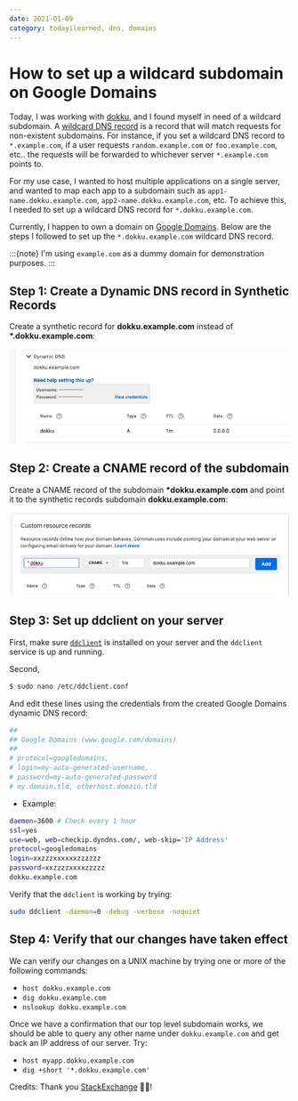 ```yaml
---
date: 2021-01-09
category: todayilearned, dns, domains
---
```


# How to set up a wildcard subdomain on Google Domains

Today, I was working with [dokku](https://github.com/dokku/dokku/), and I found myself in need of a wildcard subdomain. A [wildcard DNS record](https://en.wikipedia.org/wiki/Wildcard_DNS_record) is a record that will match requests for non-existent subdomains. For instance, if you set a wildcard DNS record to `*.example.com`, if a user requests `random.example.com` or `foo.example.com`, etc.. the requests will be forwarded to whichever server `*.example.com` points to.

For my use case, I wanted to host multiple applications on a single server, and wanted to map each app to a subdomain such as `app1-name.dokku.example.com`, `app2-name.dokku.example.com`, etc. To achieve this, I needed to set up a wildcard DNS record for `*.dokku.example.com`.

Currently, I happen to own a domain on [Google Domains](https://domains.google/). Below are the steps I followed to set up the `*.dokku.example.com` wildcard DNS record.

:::{note}
I'm using `example.com` as a dummy domain for demonstration purposes.
:::

## Step 1: Create a Dynamic DNS record in Synthetic Records

Create a synthetic record for **dokku.example.com** instead of **\*.dokku.example.com**:

![](../../_static/images/google-domains-dynamic-dns.png)

## Step 2: Create a CNAME record of the subdomain

Create a CNAME record of the subdomain **\*dokku.example.com** and point it to the synthetic records subdomain **dokku.example.com**:

![](../../_static/images/google-domains-wildcard-subdomain.png)

## Step 3: Set up ddclient on your server

First, make sure [`ddclient`](https://github.com/ddclient/ddclient) is installed on your server and the `ddclient` service is up and running.

Second,

```bash
$ sudo nano /etc/ddclient.conf
```

And edit these lines using the credentials from the created Google Domains dynamic DNS record:

```bash
##
## Google Domains (www.google.com/domains)
##
# protocol=googledomains,
# login=my-auto-generated-username,
# password=my-auto-generated-password
# my.domain.tld, otherhost.domain.tld
```

- Example:

```bash
daemon=3600 # Check every 1 hour
ssl=yes
use=web, web=checkip.dyndns.com/, web-skip='IP Address'
protocol=googledomains
login=xxzzzxxxxxxzzzzzz
password=xxzzzzxxxxzzzzz
dokku.example.com
```

Verify that the `ddclient` is working by trying:

```bash
sudo ddclient -daemon=0 -debug -verbose -noquiet
```

## Step 4: Verify that our changes have taken effect

We can verify our changes on a UNIX machine by trying one or more of the following commands:

- `host dokku.example.com`
- `dig dokku.example.com`
- `nslookup dokku.example.com`

Once we have a confirmation that our top level subdomain works, we should be able to query any other name under `dokku.example.com` and get back an IP address of our server. Try:

- `host myapp.dokku.example.com`
- `dig +short '*.dokku.example.com'`

Credits: Thank you [StackExchange](https://serverfault.com/questions/670066/google-dynamic-dns-wildcard-subdomains) 🙏🏽!
